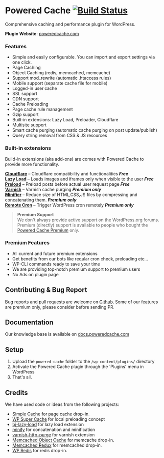 Powered Cache [![Build Status](https://travis-ci.org/skopco/powered-cache.svg?branch=master)](https://travis-ci.org/skopco/powered-cache)
=============

Comprehensive caching and performance plugin for WordPress.

__Plugin Website__: [poweredcache.com](https://poweredcache.com)  

### Features

- Simple and easily configurable. You can import and export settings via one click.
- Page Caching
- Object Caching (redis, memcached, memcache)
- Support mod_rewrite (automatic .htaccess rules)
- Mobile support (separate cache file for mobile)
- Logged-in user cache
- SSL support
- CDN support
- Cache Preloading
- Page cache rule management
- Gzip support
- Built-in extensions: Lazy Load, Preloader, Cloudflare
- Multisite support
- Smart cache purging (automatic cache purging on post update/publish)
- Query string removal from CSS & JS resources

### Built-in extensions

Build-in extensions (aka add-ons) are comes with Powered Cache to provide more functionality.

[__Cloudflare__](https://poweredcache.com/extensions/cloudflare) – Cloudflare compatibility and functionalities ***Free***  
[__Lazy Load__](https://poweredcache.com/extensions/lazy-load/) – Loads images and iframes only when visible to the user ***Free***  
[__Preload__](https://poweredcache.com/extensions/preload/) – Preload posts before actual user request page  ***Free***  
[__Varnish__](https://poweredcache.com/extensions/varnish/) – Varnish cache purging ***Premium only***  
[__Minifier__](https://poweredcache.com/extensions/minifier/) – Reduce size of HTML,CSS,JS files by compressing and concatenating them. ***Premium only***  
[__Remote Cron__](https://poweredcache.com/extensions/remote-cron/) – Trigger WordPress cron remotely ***Premium only***  


> <strong>Premium Support</strong><br>
> We don't always provide active support on the WordPress.org forums. Premium (directly) support is available to people who bought the [Powered Cache Premium](https://poweredcache.com/) only.


### Premium Features   
- All current and future premium extensions
- Get benefits from our bots like reqular cron check, preloading etc...
- WP-CLI commands ready to save your time
- We are providing top-notch premium support to premium users
- No Ads on plugin page


## Contributing & Bug Report  
Bug reports and pull requests are welcome on [Github](https://github.com/skopco/powered-cache). Some of our features are premium only, please consider before sending PR.

## Documentation  
Our knowledge base is available on [docs.poweredcache.com](http://docs.poweredcache.com/)


## Setup  
1. Upload the `powered-cache` folder to the `/wp-content/plugins/` directory
2. Activate the Powered Cache plugin through the 'Plugins' menu in WordPress
3. That's all. 

## Credits

We have used code or ideas from the following projects:

* [Simple Cache](https://github.com/tlovett1/simple-cache) for page cache drop-in.
* [WP Super Cache](https://github.com/Automattic/wp-super-cache) for local preloading concept
* [bj-lazy-load](https://github.com/Angrycreative/bj-lazy-load) for lazy load extension
* [minify](https://github.com/mrclay/minify) for concatenation and minification
* [varnish-http-purge](https://github.com/Ipstenu/varnish-http-purge) for varnish extension
* [Memcached Object Cache](https://wordpress.org/plugins/memcached/) for memcache drop-in.
* [Memcached Redux](https://github.com/Ipstenu/memcached-redux/) for memcached drop-in.
* [WP Redis](https://wordpress.org/plugins/wp-redis/) for redis drop-in.

